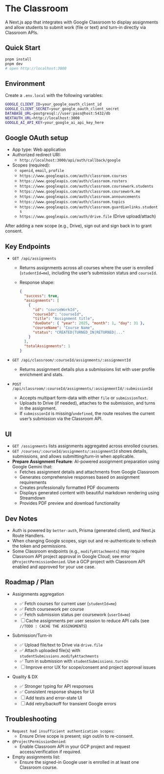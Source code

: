 # The Classroom

A Next.js app that integrates with Google Classroom to display assignments and allow students to submit work (file or text) and turn-in directly via Classroom APIs.

## Quick Start

```bash
pnpm install
pnpm dev
# open http://localhost:3000
```

## Environment

Create a `.env.local` with the following variables:

```bash
GOOGLE_CLIENT_ID=your_google_oauth_client_id
GOOGLE_CLIENT_SECRET=your_google_oauth_client_secret
DATABASE_URL=postgresql://user:pass@host:5432/db
NEXTAUTH_URL=http://localhost:3000
GOOGLE_AI_API_KEY=your_google_ai_api_key_here
```

## Google OAuth setup

- App type: Web application
- Authorized redirect URI:
  - `http://localhost:3000/api/auth/callback/google`
- Scopes (required):
  - `openid`, `email`, `profile`
  - `https://www.googleapis.com/auth/classroom.courses`
  - `https://www.googleapis.com/auth/classroom.rosters`
  - `https://www.googleapis.com/auth/classroom.coursework.students`
  - `https://www.googleapis.com/auth/classroom.coursework.me`
  - `https://www.googleapis.com/auth/classroom.announcements`
  - `https://www.googleapis.com/auth/classroom.topics`
  - `https://www.googleapis.com/auth/classroom.guardianlinks.students`
  - `https://www.googleapis.com/auth/drive.file` (Drive upload/attach)

After adding a new scope (e.g., Drive), sign out and sign back in to grant consent.

## Key Endpoints

- `GET /api/assignments`
  - Returns assignments across all courses where the user is enrolled (`studentId=me`), including the user’s submission status and `courseId`.
  - Response shape:

    ```json
    {
      "success": true,
      "assignments": [
        {
          "id": "courseWorkId",
          "courseId": "courseId",
          "title": "Assignment title",
          "dueDate": { "year": 2025, "month": 1, "day": 31 },
          "courseName": "Course Name",
          "status": "CREATED|TURNED_IN|RETURNED|..."
        }
      ],
      "totalAssignments": 1
    }
    ```

- `GET /api/classroom/:courseId/assignments/:assignmentId`
  - Returns assignment details plus a submissions list with user profile enrichment and stats.

- `POST /api/classroom/:courseId/assignments/:assignmentId/:submissionId`
  - Accepts multipart form-data with either `file` or `submissionText`.
  - Uploads to Drive (if needed), attaches to the submission, and turns in the assignment.
  - If `submissionId` is missing/`undefined`, the route resolves the current user’s submission via the Classroom API.

## UI

- `GET /assignments` lists assignments aggregated across enrolled courses.
- `GET /courses/:courseId/assignments/:assignmentId` shows details, submissions, and allows submitting/turn-in when applicable.
- **Prepare Assignment Feature**: AI-powered assignment preparation using Google Gemini that:
  - Fetches assignment details and attachments from Google Classroom
  - Generates comprehensive responses based on assignment requirements
  - Creates professionally formatted PDF documents
  - Displays generated content with beautiful markdown rendering using Streamdown
  - Provides PDF preview and download functionality

## Dev Notes

- Auth is powered by `better-auth`, Prisma (generated client), and Next.js Route Handlers.
- When changing Google scopes, sign out and re-authenticate to refresh the token and permissions.
- Some Classroom endpoints (e.g., `modifyAttachments`) may require Classroom API project approval in Google Cloud; see error `@ProjectPermissionDenied`. Use a GCP project with Classroom API enabled and approved for your use case.

## Roadmap / Plan

- Assignments aggregation
  - ✅ Fetch courses for current user (`studentId=me`)
  - ✅ Fetch coursework per course
  - ✅ Fetch submission status per coursework (`userId=me`)
  - ☐ Cache assignments per user session to reduce API calls (see `//TODO : CACHE THE ASSINGMENTS`)

- Submission/Turn-in
  - ✅ Upload file/text to Drive via `drive.file`
  - ✅ Attach uploaded file(s) with `studentSubmissions.modifyAttachments`
  - ✅ Turn in submission with `studentSubmissions.turnIn`
  - ☐ Improve error UX for scope/consent and project approval issues

- Quality & DX
  - ✅ Stronger typing for API responses
  - ✅ Consistent response shapes for UI
  - ☐ Add tests and error-state UI
  - ☐ Add retry/backoff for transient Google errors

## Troubleshooting

- `Request had insufficient authentication scopes`:
  - Ensure Drive scope is present; sign out/in to re-consent.
- `@ProjectPermissionDenied`:
  - Enable Classroom API in your GCP project and request access/verification if required.
- Empty assignments list:
  - Ensure the signed-in Google user is enrolled in at least one Classroom course.
